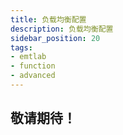 ```yaml
---
title: 负载均衡配置
description: 负载均衡配置
sidebar_position: 20
tags:
- emtlab
- function
- advanced
---
```


## 敬请期待！

<!-- ## 功能定义

## 文档摘要

本节介绍 EMTLab 负载均衡配置的参数和配置方法，并使用算例进行说明。


## 功能说明
### 负载均衡应用场景

### 负载均衡原理

### 负载均衡方案配置

## 案例
import Tabs from '@theme/Tabs';
import TabItem from '@theme/TabItem';

<Tabs>
<TabItem value="case1" label="10机39节点系统负载均衡配置">


</TabItem>
</Tabs>

## 常见问题
为什么负载均衡配置后，仿真的效率没有变化？
:

如何手动修改负载均衡配置的策略？
: -->